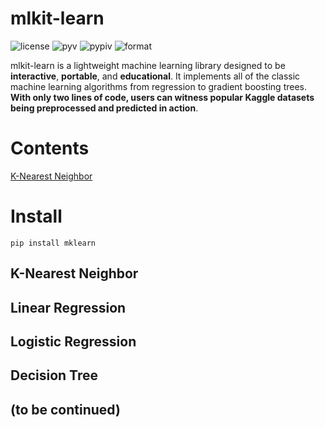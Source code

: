 mlkit-learn
===========
![license](https://img.shields.io/github/license/ryanxjhan/mlkit-learn.svg)
![pyv](https://img.shields.io/pypi/pyversions/mklearn.svg)
![pypiv](https://img.shields.io/pypi/v/mklearn.svg?color=green)
![format](https://img.shields.io/pypi/format/mklearn.svg)

mlkit-learn is a lightweight machine learning library designed to be **interactive**, **portable**, and **educational**. It implements all of the classic machine learning algorithms from regression to gradient boosting trees. **With only two lines of code, users can witness popular Kaggle datasets being preprocessed and predicted in action**.

Contents
===========
[K-Nearest Neighbor](#k-nearest-neightbor)


Install
===========
`pip install mklearn`

## K-Nearest Neighbor

## Linear Regression
## Logistic Regression
## Decision Tree
## (to be continued)




